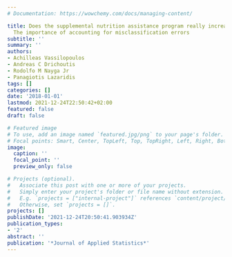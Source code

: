 ```yaml
---
# Documentation: https://wowchemy.com/docs/managing-content/

title: Does the supplemental nutrition assistance program really increase obesity?
  The importance of accounting for misclassification errors
subtitle: ''
summary: ''
authors:
- Achilleas Vassilopoulos
- Andreas C Drichoutis
- Rodolfo M Nayga Jr
- Panagiotis Lazaridis
tags: []
categories: []
date: '2018-01-01'
lastmod: 2021-12-24T22:50:42+02:00
featured: false
draft: false

# Featured image
# To use, add an image named `featured.jpg/png` to your page's folder.
# Focal points: Smart, Center, TopLeft, Top, TopRight, Left, Right, BottomLeft, Bottom, BottomRight.
image:
  caption: ''
  focal_point: ''
  preview_only: false

# Projects (optional).
#   Associate this post with one or more of your projects.
#   Simply enter your project's folder or file name without extension.
#   E.g. `projects = ["internal-project"]` references `content/project/deep-learning/index.md`.
#   Otherwise, set `projects = []`.
projects: []
publishDate: '2021-12-24T20:50:41.903934Z'
publication_types:
- '2'
abstract: ''
publication: '*Journal of Applied Statistics*'
---
```

